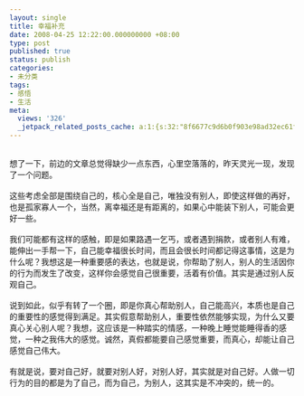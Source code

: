 ```yaml
---
layout: single
title: 幸福补充
date: 2008-04-25 12:22:00.000000000 +08:00
type: post
published: true
status: publish
categories:
- 未分类
tags:
- 感悟
- 生活
meta:
  views: '326'
  _jetpack_related_posts_cache: a:1:{s:32:"8f6677c9d6b0f903e98ad32ec61f8deb";a:2:{s:7:"expires";i:1482739224;s:7:"payload";a:0:{}}}
---
```

<div>  <br />
想了一下，前边的文章总觉得缺少一点东西，心里空落落的，昨天灵光一现，发现了一个问题。</div>
<div> <br />
这些考虑全部是围绕自己的，核心全是自己，唯独没有别人，即使这样做的再好，也是孤家寡人一个，当然，离幸福还是有距离的，如果心中能装下别人，可能会更好一些。</div>
<div> <br />
我们可能都有这样的感触，即是如果路遇一乞丐，或者遇到捐款，或者别人有难，能伸出一手帮一下，自己能幸福很长时间，而且会很长时间都记得这事情，这是为什么呢？我想这是一种重要感的表达，也就是说，你帮助了别人，别人的生活因你的行为而发生了改变，这样你会感觉自己很重要，活着有价值。其实是通过别人反观自己。</div>
<div> <br />
说到如此，似乎有转了一个圈，即是你真心帮助别人，自己能高兴，本质也是自己的重要性的感觉得到满足。其实假意帮助别人，重要性依然能够实现，为什么又要真心关心别人呢？我想，这应该是一种踏实的情感，一种晚上睡觉能睡得香的感觉，一种之我伟大的感觉。诚然，真假都能要自己感觉重要，而真心，却能让自己感觉自己伟大。</div>
<div> <br />
有就是说，要对自己好，就要对别人好，对别人好，其实就是对自己好。人做一切行为的目的都是为了自己，而为自己，为别人，这其实是不冲突的，统一的。</div>
